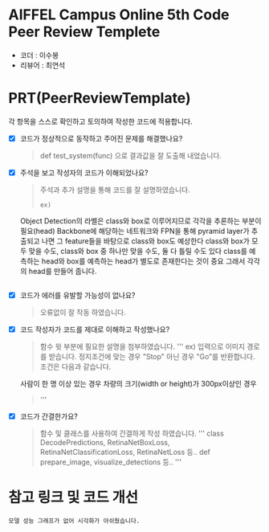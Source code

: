 # AIFFEL Campus Online 5th Code Peer Review Templete
- 코더 : 이수봉
- 리뷰어 : 최연석


# PRT(PeerReviewTemplate) 
각 항목을 스스로 확인하고 토의하여 작성한 코드에 적용합니다.

- [X] 코드가 정상적으로 동작하고 주어진 문제를 해결했나요?
  > def test_system(func) 으로 결과값을 잘 도출해 내었습니다.
- [X] 주석을 보고 작성자의 코드가 이해되었나요?
  > 주석과 추가 설명을 통해 코드를 잘 설명하였습니다.
  > ```
  > ex)
  Object Detection의 라벨은 class와 box로 이루어지므로 각각을 추론하는 부분이 필요(head)
  Backbone에 해당하는 네트워크와 FPN을 통해 pyramid layer가 추출되고 나면 그 feature들을 바탕으로 class와 box도 예상한다
  class와 box가 모두 맞을 수도, class와 box 중 하나만 맞을 수도, 둘 다 틀릴 수도 있다 class를 예측하는 head와 box를 예측하는 head가 별도로 존재한다는 것이 중요
  그래서 각각의 head를 만들어 줍니다.
  > ```
- [X] 코드가 에러를 유발할 가능성이 없나요?
  > 오류없이 잘 작동 하였습니다.
- [X] 코드 작성자가 코드를 제대로 이해하고 작성했나요?
  > 함수 윗 부분에 필요한 설명을 첨부하였습니다.
  > '''
  > ex)
  입력으로 이미지 경로를 받습니다.
  정지조건에 맞는 경우 "Stop" 아닌 경우 "Go"를 반환합니다.
  조건은 다음과 같습니다.
  
  사람이 한 명 이상 있는 경우
  차량의 크기(width or height)가 300px이상인 경우
  > '''
- [X] 코드가 간결한가요?
  > 함수 및 클래스를 사용하여 간결하게 작성 하였습니다.
  > '''
  > class DecodePredictions, RetinaNetBoxLoss, RetinaNetClassificationLoss, RetinaNetLoss 등..
  > def prepare_image, visualize_detections 등..
  > '''

# 참고 링크 및 코드 개선
```
모델 성능 그래프가 없어 시각화가 아쉬웠습니다.
```
